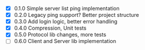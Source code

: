 - [X] 0.1.0 Simple server list ping implementation
- [X] 0.2.0 Legacy ping support? Better project structure
- [X] 0.3.0 Add login logic, better error handling
- [X] 0.4.0 Compression, Unit tests
- [X] 0.5.0 Protocol lib changes, more tests
- [ ] 0.6.0 Client and Server lib implementation